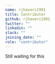 ```yaml
---
name: rjhaveri1991
title: Contributor
github: rjhaveri1991
twitter: ""
linkedin: ""
slack: ""
joining_date: ""
role: "contributor"
---
```


Still waiting for this

